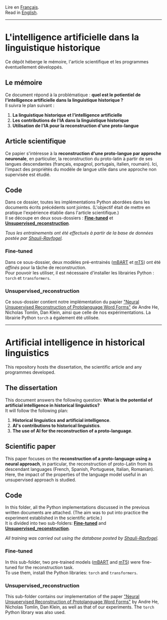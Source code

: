 Lire en [Français](https://github.com/Convolutio/IA_languesAnciennes#lintelligence-artificielle-dans-la-linguistique-historique).\
Read in [English](https://github.com/Convolutio/IA_languesAnciennes#artificial-intelligence-in-historical-linguistics).

____

# L'intelligence artificielle dans la linguistique historique

Ce dépôt héberge le mémoire, l'article scientifique et les programmes éventuellement développés.

## Le mémoire

Ce document répond à la problématique : **quel est le potientiel de l'intelligence artificielle dans la linguistique historique ?**\
Il suivra le plan suivant :

1. **La linguistique historique et l’intelligence artificielle**
2. **Les contributions de l’IA dans la linguistique historique**
3. **Utilisation de l'IA pour la reconstruction d'une proto-langue**

## Article scientifique

Ce papier s'intéresse à la **reconstruction d'une proto-langue par approche neuronale**, en particulier, la reconstruction du proto-latin à partir de ses langues descendantes (français, espagnol, portugais, italien, roumain). Ici, l'impact des propriétés du modèle de langue utile dans une approche non supervisée est étudié.

## Code

Dans ce dossier, toutes les implémentations Python abordées dans les documents écrits précédents sont jointes. (L'objectif était de mettre en pratique l'expérience établie dans l'article scientifique.)\
Il se découpe en deux sous-dossiers : **[Fine-tuned](Code/Fine-tuned/)** et **[Unsupervised_reconstruction](Code/Unsupervised_reconstruction/)**.

*Tous les entrainements ont été effectués à partir de la base de données postée par [Shauli-Ravfogel](https://github.com/shauli-ravfogel/Latin-Reconstruction-NAACL).*

### Fine-tuned

Dans ce sous-dossier, deux modèles pré-entrainés ([mBART](https://huggingface.co/docs/transformers/model_doc/mbart) et [mT5](https://huggingface.co/docs/transformers/model_doc/mt5)) ont été *affinés* pour la tâche de reconstruction.\
Pour pouvoir les utiliser, il est nécessaire d'installer les librairies Python : `torch` et `transformers`.

### Unsupervised_reconstruction

Ce sous-dossier contient notre implémentation du papier ["Neural Unsupervised Reconstruction of Protolanguage Word Forms"](https://arxiv.org/abs/2211.08684) de Andre He, Nicholas Tomlin, Dan Klein, ainsi que celle de nos expérimentations. La librairie Python `torch` a également été utilisée.

___

# Artificial intelligence in historical linguistics

This repository hosts the dissertation, the scientific article and any programmes developed.

## The dissertation

This document answers the following question: **What is the potential of artificial intelligence in historical linguistics?**\
It will follow the following plan:

1. **Historical linguistics and artificial intelligence**.
2. **AI's contributions to historical linguistics**.
3. **The use of AI for the reconstruction of a proto-language**.

## Scientific paper

This paper focuses on the **reconstruction of a proto-language using a neural approach**, in particular, the reconstruction of proto-Latin from its descendant languages (French, Spanish, Portuguese, Italian, Romanian). Here, the impact of the properties of the language model useful in an unsupervised approach is studied.

## Code

In this folder, all the Python implementations discussed in the previous written documents are attached. (The aim was to put into practice the experiment established in the scientific article.)\
It is divided into two sub-folders: **[Fine-tuned](Code/Fine-tuned/)** and **[Unsupervised_reconstruction](Code/Unsupervised_reconstruction/)**.

*All training was carried out using the database posted by [Shauli-Ravfogel](https://github.com/shauli-ravfogel/Latin-Reconstruction-NAACL).*

### Fine-tuned

In this sub-folder, two pre-trained models ([mBART](https://huggingface.co/docs/transformers/model_doc/mbart) and [mT5](https://huggingface.co/docs/transformers/model_doc/mt5)) were fine-tuned for the reconstruction task.\
To use them, install the Python libraries: `torch` and `transformers`.

### Unsupervised_reconstruction

This sub-folder contains our implementation of the paper ["Neural Unsupervised Reconstruction of Protolanguage Word Forms"](https://arxiv.org/abs/2211.08684) by Andre He, Nicholas Tomlin, Dan Klein, as well as that of our experiments. The `torch` Python library was also used.
